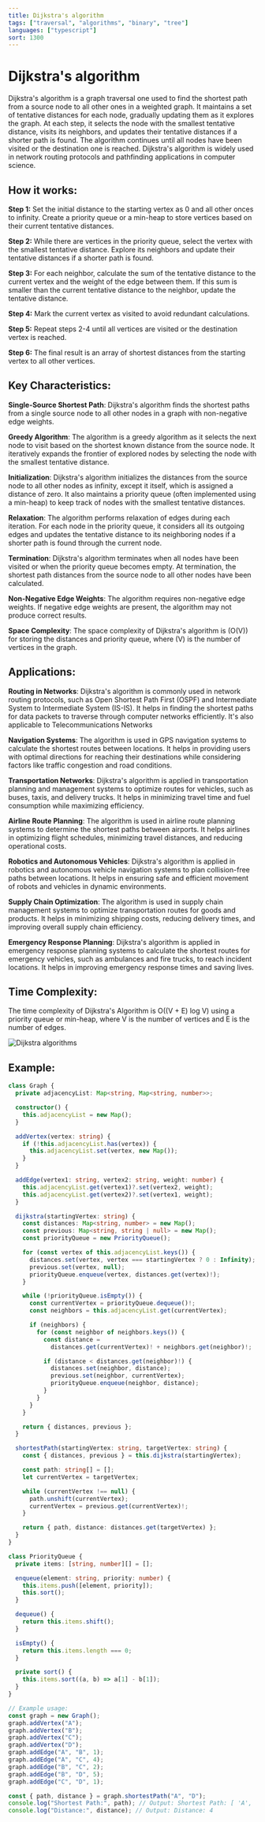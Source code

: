 ```yaml
---
title: Dijkstra's algorithm
tags: ["traversal", "algorithms", "binary", "tree"]
languages: ["typescript"]
sort: 1300
---
```


# Dijkstra's algorithm

Dijkstra's algorithm is a graph traversal one used to find the shortest path from a source node to all other ones in a weighted graph. It maintains a set of tentative distances for each node, gradually updating them as it explores the graph. At each step, it selects the node with the smallest tentative distance, visits its neighbors, and updates their tentative distances if a shorter path is found. The algorithm continues until all nodes have been visited or the destination one is reached. Dijkstra's algorithm is widely used in network routing protocols and pathfinding applications in computer science.

## How it works:

**Step 1:** Set the initial distance to the starting vertex as 0 and all other onces to infinity. Create a priority queue or a min-heap to store vertices based on their current tentative distances.

**Step 2:** While there are vertices in the priority queue, select the vertex with the smallest tentative distance. Explore its neighbors and update their tentative distances if a shorter path is found.

**Step 3:** For each neighbor, calculate the sum of the tentative distance to the current vertex and the weight of the edge between them. If this sum is smaller than the current tentative distance to the neighbor, update the tentative distance.

**Step 4:** Mark the current vertex as visited to avoid redundant calculations.

**Step 5:** Repeat steps 2-4 until all vertices are visited or the destination vertex is reached.

**Step 6:** The final result is an array of shortest distances from the starting vertex to all other vertices.

## Key Characteristics:

**Single-Source Shortest Path**: Dijkstra's algorithm finds the shortest paths from a single source node to all other nodes in a graph with non-negative edge weights.

**Greedy Algorithm**: The algorithm is a greedy algorithm as it selects the next node to visit based on the shortest known distance from the source node. It iteratively expands the frontier of explored nodes by selecting the node with the smallest tentative distance.

**Initialization**: Dijkstra's algorithm initializes the distances from the source node to all other nodes as infinity, except it itself, which is assigned a distance of zero. It also maintains a priority queue (often implemented using a min-heap) to keep track of nodes with the smallest tentative distances.

**Relaxation**: The algorithm performs relaxation of edges during each iteration. For each node in the priority queue, it considers all its outgoing edges and updates the tentative distance to its neighboring nodes if a shorter path is found through the current node.

**Termination**: Dijkstra's algorithm terminates when all nodes have been visited or when the priority queue becomes empty. At termination, the shortest path distances from the source node to all other nodes have been calculated.

**Non-Negative Edge Weights**: The algorithm requires non-negative edge weights. If negative edge weights are present, the algorithm may not produce correct results.

**Space Complexity**: The space complexity of Dijkstra's algorithm is \(O(V)\) for storing the distances and priority queue, where \(V\) is the number of vertices in the graph.

## Applications:

**Routing in Networks**: Dijkstra's algorithm is commonly used in network routing protocols, such as Open Shortest Path First (OSPF) and Intermediate System to Intermediate System (IS-IS). It helps in finding the shortest paths for data packets to traverse through computer networks efficiently. It's also applicable to Telecommunications Networks

**Navigation Systems**: The algorithm is used in GPS navigation systems to calculate the shortest routes between locations. It helps in providing users with optimal directions for reaching their destinations while considering factors like traffic congestion and road conditions.

**Transportation Networks**: Dijkstra's algorithm is applied in transportation planning and management systems to optimize routes for vehicles, such as buses, taxis, and delivery trucks. It helps in minimizing travel time and fuel consumption while maximizing efficiency.

**Airline Route Planning**: The algorithm is used in airline route planning systems to determine the shortest paths between airports. It helps airlines in optimizing flight schedules, minimizing travel distances, and reducing operational costs.

**Robotics and Autonomous Vehicles**: Dijkstra's algorithm is applied in robotics and autonomous vehicle navigation systems to plan collision-free paths between locations. It helps in ensuring safe and efficient movement of robots and vehicles in dynamic environments.

**Supply Chain Optimization**: The algorithm is used in supply chain management systems to optimize transportation routes for goods and products. It helps in minimizing shipping costs, reducing delivery times, and improving overall supply chain efficiency.

**Emergency Response Planning**: Dijkstra's algorithm is applied in emergency response planning systems to calculate the shortest routes for emergency vehicles, such as ambulances and fire trucks, to reach incident locations. It helps in improving emergency response times and saving lives.

## Time Complexity:

The time complexity of Dijkstra's Algorithm is O((V + E) log V) using a priority queue or min-heap, where V is the number of vertices and E is the number of edges.

![Dijkstra algorithms](https://raw.githubusercontent.com/AndersDeath/holy-theory/main/images/dijkstra.png)

## Example:

```typescript
class Graph {
  private adjacencyList: Map<string, Map<string, number>>;

  constructor() {
    this.adjacencyList = new Map();
  }

  addVertex(vertex: string) {
    if (!this.adjacencyList.has(vertex)) {
      this.adjacencyList.set(vertex, new Map());
    }
  }

  addEdge(vertex1: string, vertex2: string, weight: number) {
    this.adjacencyList.get(vertex1)?.set(vertex2, weight);
    this.adjacencyList.get(vertex2)?.set(vertex1, weight);
  }

  dijkstra(startingVertex: string) {
    const distances: Map<string, number> = new Map();
    const previous: Map<string, string | null> = new Map();
    const priorityQueue = new PriorityQueue();

    for (const vertex of this.adjacencyList.keys()) {
      distances.set(vertex, vertex === startingVertex ? 0 : Infinity);
      previous.set(vertex, null);
      priorityQueue.enqueue(vertex, distances.get(vertex)!);
    }

    while (!priorityQueue.isEmpty()) {
      const currentVertex = priorityQueue.dequeue()!;
      const neighbors = this.adjacencyList.get(currentVertex);

      if (neighbors) {
        for (const neighbor of neighbors.keys()) {
          const distance =
            distances.get(currentVertex)! + neighbors.get(neighbor)!;

          if (distance < distances.get(neighbor)!) {
            distances.set(neighbor, distance);
            previous.set(neighbor, currentVertex);
            priorityQueue.enqueue(neighbor, distance);
          }
        }
      }
    }

    return { distances, previous };
  }

  shortestPath(startingVertex: string, targetVertex: string) {
    const { distances, previous } = this.dijkstra(startingVertex);

    const path: string[] = [];
    let currentVertex = targetVertex;

    while (currentVertex !== null) {
      path.unshift(currentVertex);
      currentVertex = previous.get(currentVertex)!;
    }

    return { path, distance: distances.get(targetVertex) };
  }
}

class PriorityQueue {
  private items: [string, number][] = [];

  enqueue(element: string, priority: number) {
    this.items.push([element, priority]);
    this.sort();
  }

  dequeue() {
    return this.items.shift();
  }

  isEmpty() {
    return this.items.length === 0;
  }

  private sort() {
    this.items.sort((a, b) => a[1] - b[1]);
  }
}

// Example usage:
const graph = new Graph();
graph.addVertex("A");
graph.addVertex("B");
graph.addVertex("C");
graph.addVertex("D");
graph.addEdge("A", "B", 1);
graph.addEdge("A", "C", 4);
graph.addEdge("B", "C", 2);
graph.addEdge("B", "D", 5);
graph.addEdge("C", "D", 1);

const { path, distance } = graph.shortestPath("A", "D");
console.log("Shortest Path:", path); // Output: Shortest Path: [ 'A', 'B', 'C', 'D' ]
console.log("Distance:", distance); // Output: Distance: 4
```
